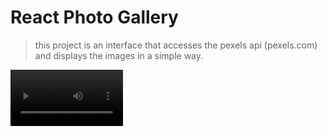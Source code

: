 
# React Photo Gallery
>this project is an interface that accesses the pexels api (pexels.com) and displays the images in a simple way.
<video src='https://user-images.githubusercontent.com/5104527/195358196-66e07251-44c3-41a4-8448-c6848b1f76ba.mp4' width=180/>


*Install*
```
yarn install
```
### run
```
yarn start
```




